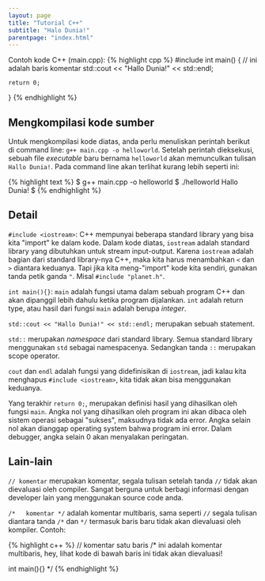 ```yaml
---
layout: page
title: "Tutorial C++"
subtitle: "Halo Dunia!"
parentpage: "index.html"
---
```


Contoh kode C++ (main.cpp):
{% highlight cpp %}
#include <iostream>
int main()
{
    // ini adalah baris komentar
    std::cout << "Hallo Dunia!" << std::endl;

    return 0;
}
{% endhighlight %}

## Mengkompilasi kode sumber

Untuk mengkompilasi kode diatas, anda perlu menuliskan perintah berikut di command line: `g++ main.cpp -o helloworld`. Setelah perintah dieksekusi, sebuah file *executable* baru bernama `helloworld` akan memunculkan tulisan `Hallo Dunia!`.  Pada command line akan terlihat kurang lebih seperti ini:

{% highlight text %}
$ g++ main.cpp -o helloworld
$ ./helloworld
Hallo Dunia!
$
{% endhighlight %}

## Detail

`#include <iostream>`: C++ mempunyai beberapa standard library yang bisa kita "import" ke dalam kode. Dalam kode diatas, `iostream` adalah standard library yang dibutuhkan untuk stream input-output. Karena `iostream` adalah bagian dari standard library-nya C++, maka kita harus menambahkan `<` dan `>` diantara keduanya. Tapi jika kita meng-"import" kode kita sendiri, gunakan tanda petik ganda `"`. Misal `#include "planet.h"`.

`int main(){}`: `main` adalah fungsi utama dalam sebuah program C++ dan akan dipanggil lebih dahulu ketika program dijalankan. `int` adalah return type, atau hasil dari fungsi `main` adalah berupa *integer*.

`std::cout << "Hallo Dunia!" << std::endl;` merupakan sebuah statement. 

`std::` merupakan *namespace* dari standard library. Semua standard library menggunakan `std` sebagai namespacenya. Sedangkan tanda `::` merupakan scope operator.

`cout` dan `endl` adalah fungsi yang didefinisikan di `iostream`, jadi kalau kita menghapus `#include <iostream>`, kita tidak akan bisa menggunakan keduanya.

Yang terakhir `return 0;`, merupakan definisi hasil yang dihasilkan oleh fungsi `main`. Angka nol yang dihasilkan oleh program ini akan dibaca oleh sistem operasi sebagai "sukses", maksudnya tidak ada error. Angka selain nol akan dianggap operating system bahwa program ini error. Dalam debugger, angka selain 0 akan menyalakan peringatan.

## Lain-lain

`// komentar` merupakan komentar, segala tulisan setelah tanda `//` tidak akan dievaluasi oleh compiler. Sangat berguna untuk berbagi informasi dengan developer lain yang menggunakan source code anda.

`/*   komentar */` adalah komentar multibaris, sama seperti `//` segala tulisan diantara tanda `/*` dan `*/` termasuk baris baru tidak akan dievaluasi oleh kompiler. Contoh:

{% highlight c++ %}
// komentar satu baris
/*
ini adalah komentar multibaris, 
hey, lihat kode di bawah baris ini tidak akan dievaluasi!

int main(){}
*/
{% endhighlight %}